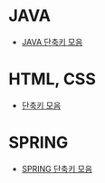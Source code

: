 # JAVA
- [JAVA 단축키 모음]()

# HTML, CSS
- [단축키 모음]()

# SPRING
- [SPRING 단축키 모음](https://github.com/Hoonyyyy/TIL/blob/main/JAVA%20SPRING/%EB%8B%A8%EC%B6%95%ED%82%A4%20%EB%AA%A8%EC%9D%8C.MD)
